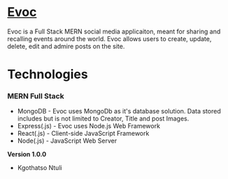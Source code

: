 # [Evoc](https://zen-pare-e3c411.netlify.app/)

Evoc is a Full Stack MERN social media applicaiton, meant for sharing and recalling events around the world. Evoc allows users to create, update, delete, edit and admire posts on the site.

# Technologies 

### MERN Full Stack
* MongoDB - Evoc uses MongoDb as it's database solution. Data stored includes but is not limited to Creator, Title and post Images.
* Express(.js) - Evoc uses Node.js Web Framework
* React(.js) - Client-side JavaScript Framework
* Node(.js) -  JavaScript Web Server


**Version 1.0.0**
- Kgothatso Ntuli
